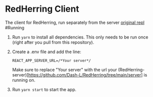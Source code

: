 # RedHerring Client
The client for RedHerring, run separately from the server
[original repl](https://repl.it/@DashL/RedHerringClient)
#Running
1. Run `yarn` to install all dependencies. This only needs to be run once (right after you pull from this repository).

2. Create a .env file and add the line:
    ```
    REACT_APP_SERVER_URL=/*Your server*/
    ```
    Make sure to replace "Your server" with the url your (RedHerring-server)[https://github.com/Dash-L/RedHerring/tree/main/server] is running on.
   
3. Run `yarn start` to start the app.
